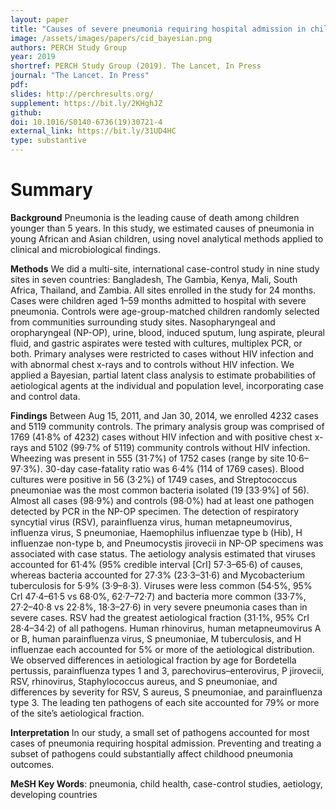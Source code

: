 ```yaml
---
layout: paper
title: "Causes of severe pneumonia requiring hospital admission in children without HIV infection from Africa and Asia: the PERCH multi-country case-control study"
image: /assets/images/papers/cid_bayesian.png
authors: PERCH Study Group
year: 2019
shortref: PERCH Study Group (2019). The Lancet, In Press
journal: "The Lancet. In Press"
pdf: 
slides: http://perchresults.org/
supplement: https://bit.ly/2KHghJZ
github: 
doi: 10.1016/S0140-6736(19)30721-4
external_link: https://bit.ly/31UD4HC
type: substantive
---
```


# Summary

**Background** Pneumonia is the leading cause of death among children younger than 5 years. In this study, we estimated causes of pneumonia in young African and Asian children, using novel analytical methods applied to clinical and microbiological findings.

**Methods** We did a multi-site, international case-control study in nine study sites in seven countries: Bangladesh, The Gambia, Kenya, Mali, South Africa, Thailand, and Zambia. All sites enrolled in the study for 24 months. Cases were children aged 1–59 months admitted to hospital with severe pneumonia. Controls were age-group-matched children randomly selected from communities surrounding study sites. Nasopharyngeal and oropharyngeal (NP-OP), urine, blood, induced sputum, lung aspirate, pleural fluid, and gastric aspirates were tested with cultures, multiplex PCR, or both. Primary analyses were restricted to cases without HIV infection and with abnormal chest x-rays and to controls without HIV infection. We applied a Bayesian, partial latent class analysis to estimate probabilities of aetiological agents at the individual and population level, incorporating case and control data.

**Findings** Between Aug 15, 2011, and Jan 30, 2014, we enrolled 4232 cases and 5119 community controls. The primary analysis group was comprised of 1769 (41·8% of 4232) cases without HIV infection and with positive chest x-rays and 5102 (99·7% of 5119) community controls without HIV infection. Wheezing was present in 555 (31·7%) of 1752 cases (range by site 10·6–97·3%). 30-day case-fatality ratio was 6·4% (114 of 1769 cases). Blood cultures were positive in 56 (3·2%) of 1749 cases, and Streptococcus pneumoniae was the most common bacteria isolated (19 [33·9%] of 56). Almost all cases (98·9%) and controls (98·0%) had at least one pathogen detected by PCR in the NP-OP specimen. The detection of respiratory syncytial virus (RSV), parainfluenza virus, human metapneumovirus, influenza virus, S pneumoniae, Haemophilus influenzae type b (Hib), H influenzae non-type b, and Pneumocystis jirovecii in NP-OP specimens was associated with case status. The aetiology analysis estimated that viruses accounted for 61·4% (95% credible interval [CrI] 57·3–65·6) of causes, whereas bacteria accounted for 27·3% (23·3–31·6) and Mycobacterium tuberculosis for 5·9% (3·9–8·3). Viruses were less common (54·5%, 95% CrI 47·4–61·5 vs 68·0%, 62·7–72·7) and bacteria more common (33·7%, 27·2–40·8 vs 22·8%, 18·3–27·6) in very severe pneumonia cases than in severe cases. RSV had the greatest aetiological fraction (31·1%, 95% CrI 28·4–34·2) of all pathogens. Human rhinovirus, human metapneumovirus A or B, human parainfluenza virus, S pneumoniae, M tuberculosis, and H influenzae each accounted for 5% or more of the aetiological distribution. We observed differences in aetiological fraction by age for Bordetella pertussis, parainfluenza types 1 and 3, parechovirus–enterovirus, P jirovecii, RSV, rhinovirus, Staphylococcus aureus, and S pneumoniae, and differences by severity for RSV, S aureus, S pneumoniae, and parainfluenza type 3. The leading ten pathogens of each site accounted for 79% or more of the site’s aetiological fraction.

**Interpretation** In our study, a small set of pathogens accounted for most cases of pneumonia requiring hospital admission. Preventing and treating a subset of pathogens could substantially affect childhood pneumonia outcomes.

**MeSH Key Words**:  pneumonia, child health, case-control studies, aetiology, developing countries 
